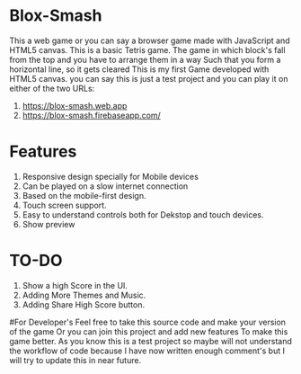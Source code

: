 # Blox-Smash

This a web game or you can say a browser game made with JavaScript and HTML5 canvas.
This is a basic Tetris game. The game in which block's fall from the top and you have to arrange them in a way Such that you form a horizontal line, so it gets cleared 
This is my first Game developed with HTML5 canvas. you can say this is just a test project and you can play it on  either of the two URLs:

1. https://blox-smash.web.app
2. https://blox-smash.firebaseapp.com/

# Features

1. Responsive design specially for Mobile devices
2. Can be played on a slow internet connection 
3. Based on the mobile-first design. 
4. Touch screen support.
5. Easy to understand controls both for Dekstop and touch devices.
6. Show preview 

# TO-DO 
1. Show a high Score in the  UI. 
2. Adding More Themes and Music. 
3. Adding Share High Score button. 


#For Developer's 
Feel free to take this source code and make your version of the game Or you can join this project and add new features To make this game better. 
As you know this is a test project so maybe will not understand the workflow of code because I have now written enough comment's but I will try to update this in near future. 
